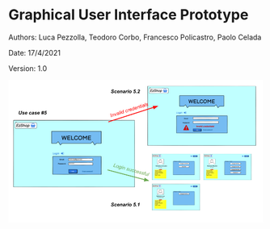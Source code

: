 # Graphical User Interface Prototype  

Authors: Luca Pezzolla, Teodoro Corbo, Francesco Policastro, Paolo Celada

Date: 17/4/2021

Version: 1.0


![Use case #5](gui_prot/usecase5.png?raw=true "Use case #5")


